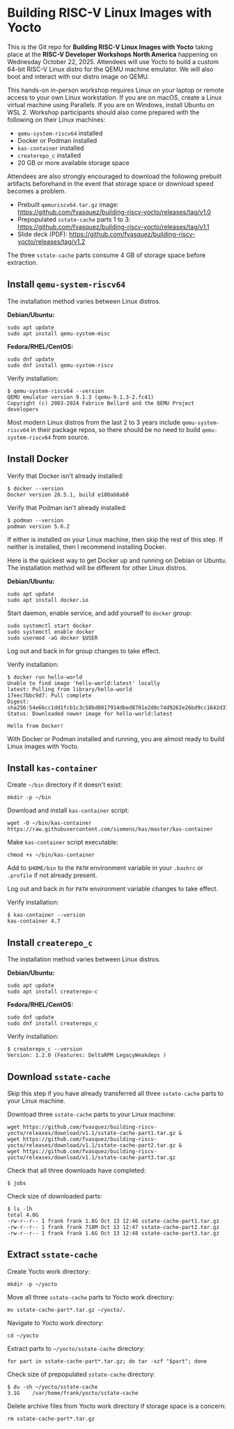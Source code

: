 # Building RISC-V Linux Images with Yocto

This is the Git repo for **Building RISC-V Linux Images with Yocto** taking place at the **RISC-V Developer Workshops North America** happening on Wednesday October 22, 2025. Attendees will use Yocto to build a custom 64-bit RISC-V Linux distro for the QEMU machine emulator. We will also boot and interact with our distro image on QEMU.

This hands-on in-person workshop requires Linux on your laptop or remote access to your own Linux workstation. If you are on macOS, create a Linux virtual machine using Parallels. If you are on Windows, install Ubuntu on WSL 2. Workshop participants should also come prepared with the following on their Linux machines:

- `qemu-system-riscv64` installed
- Docker or Podman installed
- `kas-container` installed
- `createrepo_c` installed
- 20 GB or more available storage space

Attendees are also strongly encouraged to download the following prebuilt artifacts beforehand in the event that storage space or download speed becomes a problem.

- Prebuilt `qemuriscv64.tar.gz` image: https://github.com/fvasquez/building-riscv-yocto/releases/tag/v1.0
- Prepopulated `sstate-cache` parts 1 to 3: https://github.com/fvasquez/building-riscv-yocto/releases/tag/v1.1
- Slide deck (PDF): https://github.com/fvasquez/building-riscv-yocto/releases/tag/v1.2

The three `sstate-cache` parts consume 4 GB of storage space before extraction.

## Install `qemu-system-riscv64`

The installation method varies between Linux distros.

**Debian/Ubuntu:**
```
sudo apt update
sudo apt install qemu-system-misc
```

**Fedora/RHEL/CentOS:**
```
sudo dnf update
sudo dnf install qemu-system-riscv
```

Verify installation:
```
$ qemu-system-riscv64 --version
QEMU emulator version 9.1.3 (qemu-9.1.3-2.fc41)
Copyright (c) 2003-2024 Fabrice Bellard and the QEMU Project developers
```

Most modern Linux distros from the last 2 to 3 years include `qemu-system-riscv64` in their package repos, so there should be no need to build `qemu-system-riscv64` from source.

## Install Docker

Verify that Docker isn't already installed:
```
$ docker --version
Docker version 28.5.1, build e180ab8ab8
```

Verify that Podman isn't already installed:
```
$ podman --version
podman version 5.6.2
```

If either is installed on your Linux machine, then skip the rest of this step. If neither is installed, then I recommend installing Docker.

Here is the quickest way to get Docker up and running on Debian or Ubuntu. The installation method will be different for other Linux distros.

**Debian/Ubuntu:**
```
sudo apt update
sudo apt install docker.io
```

Start daemon, enable service, and add yourself to `docker` group:
```
sudo systemctl start docker
sudo systemctl enable docker
sudo usermod -aG docker $USER
```

Log out and back in for group changes to take effect.

Verify installation:
```
$ docker run hello-world
Unable to find image 'hello-world:latest' locally
latest: Pulling from library/hello-world
17eec7bbc9d7: Pull complete 
Digest: sha256:54e66cc1dd1fcb1c3c58bd8017914dbed8701e2d8c74d9262e26bd9cc1642d31
Status: Downloaded newer image for hello-world:latest

Hello from Docker!
```

With Docker or Podman installed and running, you are almost ready to build Linux images with Yocto.

## Install `kas-container`

Create `~/bin` directory if it doesn't exist:
```
mkdir -p ~/bin
```

Download and install `kas-container` script:
```
wget -O ~/bin/kas-container https://raw.githubusercontent.com/siemens/kas/master/kas-container
```

Make `kas-container` script executable:
```
chmod +x ~/bin/kas-container
```

Add to `$HOME/bin` to the `PATH` environment variable in your `.bashrc` or `.profile` if not already present.

Log out and back in for `PATH` environment variable changes to take effect.

Verify installation:
```
$ kas-container --version
kas-container 4.7
```

## Install `createrepo_c`

The installation method varies between Linux distros.

**Debian/Ubuntu:**
```
sudo apt update
sudo apt install createrepo-c
```

**Fedora/RHEL/CentOS:**
```
sudo dnf update
sudo dnf install createrepo_c
```

Verify installation:
```
$ createrepo_c --version
Version: 1.2.0 (Features: DeltaRPM LegacyWeakdeps )
```

## Download `sstate-cache`

Skip this step if you have already transferred all three `sstate-cache` parts to your Linux machine.

Download three `sstate-cache` parts to your Linux machine:
```
wget https://github.com/fvasquez/building-riscv-yocto/releases/download/v1.1/sstate-cache-part1.tar.gz &
wget https://github.com/fvasquez/building-riscv-yocto/releases/download/v1.1/sstate-cache-part2.tar.gz &
wget https://github.com/fvasquez/building-riscv-yocto/releases/download/v1.1/sstate-cache-part3.tar.gz
```

Check that all three downloads have completed:
```
$ jobs

```

Check size of downloaded parts:
```
$ ls -lh
total 4.0G
-rw-r--r-- 1 frank frank 1.8G Oct 13 12:46 sstate-cache-part1.tar.gz
-rw-r--r-- 1 frank frank 718M Oct 13 12:47 sstate-cache-part2.tar.gz
-rw-r--r-- 1 frank frank 1.6G Oct 13 12:48 sstate-cache-part3.tar.gz
```

## Extract `sstate-cache`

Create Yocto work directory:
```
mkdir -p ~/yocto
```

Move all three `sstate-cache` parts to Yocto work directory:
```
mv sstate-cache-part*.tar.gz ~/yocto/.
```

Navigate to Yocto work directory:
```
cd ~/yocto
```

Extract parts to `~/yocto/sstate-cache` directory:
```
for part in sstate-cache-part*.tar.gz; do tar -xzf "$part"; done
```

Check size of prepopulated `sstate-cache` directory:
```
$ du -sh ~/yocto/sstate-cache
3.1G	/var/home/frank/yocto/sstate-cache
```

Delete archive files from Yocto work directory if storage space is a concern:
```
rm sstate-cache-part*.tar.gz
```
